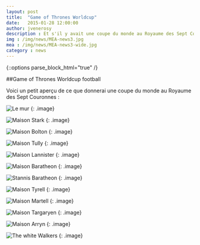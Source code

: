 ```yaml
---
layout: post
title:  "Game of Thrones Worldcup"
date:   2015-01-28 12:00:00
author: jvenerosy
description : Et s'il y avait une coupe du monde au Royaume des Sept Couronnes ?
img : /img/news/MEA-news3.jpg
mea : /img/news/MEA-news3-wide.jpg
category : news
---
```

{::options parse_block_html="true" /}
<div>
##Game of Thrones Worldcup football

Voici un petit aperçu de ce que donnerai une coupe du monde au Royaume des Sept Couronnes :

![Le mur](http://thaeger.com/wp-content/uploads/2014/06/Game-of-Thrones-World-Cup-Nike-Concepts-Nights-Watch.jpg)
{: .image}

![Maison Stark](http://thaeger.com/wp-content/uploads/2014/06/Game-of-Thrones-World-Cup-Nike-Concepts-House-Stark.jpg)
{: .image}

![Maison Bolton](http://thaeger.com/wp-content/uploads/2014/06/Game-of-Thrones-World-Cup-Nike-Concepts-House-Bolton.jpg)
{: .image}

![Maison Tully](http://thaeger.com/wp-content/uploads/2014/06/Game-of-Thrones-World-Cup-Nike-Concepts-House-Tully.jpg)
{: .image}

![Maison Lannister](http://thaeger.com/wp-content/uploads/2014/06/Game-of-Thrones-World-Cup-Nike-Concepts-House-Lannister.jpg)
{: .image}

![Maison Baratheon](http://thaeger.com/wp-content/uploads/2014/06/Game-of-Thrones-World-Cup-Nike-Concepts-House-Baratheon.jpg)
{: .image}

![Stannis Baratheon](https://m1.behance.net/rendition/modules/122441057/disp/45d9a3053533de31633c4810ebd38ce6.jpg)
{: .image}

![Maison Tyrell](http://thaeger.com/wp-content/uploads/2014/06/Game-of-Thrones-World-Cup-Nike-Concepts-House-Tyrell.jpg)
{: .image}

![Maison Martell](http://thaeger.com/wp-content/uploads/2014/06/Game-of-Thrones-World-Cup-Nike-Concepts-House-Martell.jpg)
{: .image}

![Maison Targaryen](http://thaeger.com/wp-content/uploads/2014/06/Game-of-Thrones-World-Cup-Nike-Concepts-House-Targaryn.jpg)
{: .image}

![Maison Arryn](https://m1.behance.net/rendition/modules/122545343/disp/10fdd458244997b9f434d1970607842c.jpg)
{: .image}

![The white Walkers](https://m1.behance.net/rendition/modules/122441059/disp/96feabbc2273fe5715dd41345a35b83c.jpg)
{: .image}